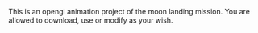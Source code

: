 This is an opengl animation project of the moon landing mission. You are allowed to download, use or modify as your wish.
